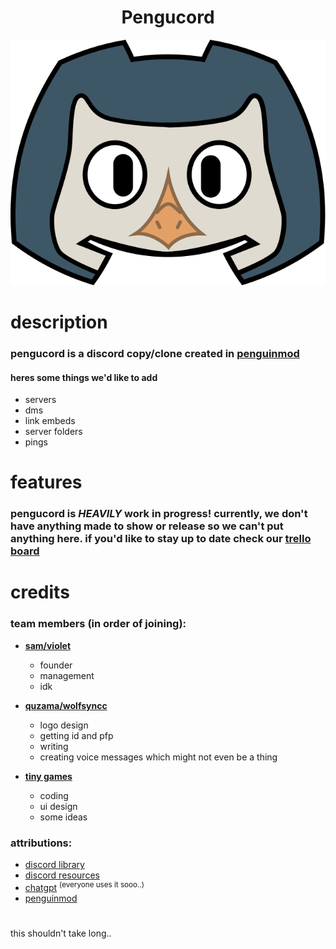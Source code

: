 <div align="center">

# **Pengucord**
![icon](icon.svg)

</div>

# **description**

### **pengucord is a discord copy/clone created in [penguinmod](https://penguinmod.com)**
#### heres some things we'd like to add
* servers
* dms
* link embeds
* server folders
* pings

# **features**
### **pengucord is ***HEAVILY*** work in progress! currently, we don't have anything made to show or release so we can't put anything here. if you'd like to stay up to date check our [trello board](https://trello.com/b/8ThQDUai/main)**

# **credits**

### **team members (in order of joining):**

- **[sam/violet](https://penguinmod.com/profile?user=SammerLOL)**
  - founder
  - management
  - idk

- **[quzama/wolfsyncc](https://penguinmod.com/profile?user=quzama)**
  - logo design
  - getting id and pfp
  - writing
  - creating voice messages which might not even be a thing

- **[tiny games](https://penguinmod.com/profile?user=CoderThatDoesStuff)**
  - coding
  - ui design
  - some ideas

### **attributions:**

- [discord library](https://www.figma.com/community/file/1114896965920105129/discord-library)
- [discord resources](https://discordresources.com/resources/unofficial-resources/)
- [chatgpt](https://chat.openai.com/)  <sup>(everyone uses it sooo..)</sup>
- [penguinmod](https://penguinmod.com)
#
this shouldn't take long..